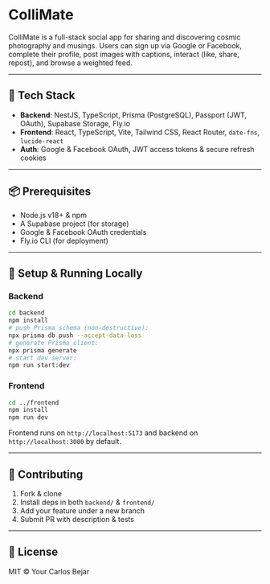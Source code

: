 # ColliMate

ColliMate is a full-stack social app for sharing and discovering cosmic photography and musings. Users can sign up via Google or Facebook, complete their profile, post images with captions, interact (like, share, repost), and browse a weighted feed.

---

## 🚀 Tech Stack

* **Backend**: NestJS, TypeScript, Prisma (PostgreSQL), Passport (JWT, OAuth), Supabase Storage, Fly.io
* **Frontend**: React, TypeScript, Vite, Tailwind CSS, React Router, `date-fns`, `lucide-react`
* **Auth**: Google & Facebook OAuth, JWT access tokens & secure refresh cookies

---

## 📦 Prerequisites

* Node.js v18+ & npm
* A Supabase project (for storage)
* Google & Facebook OAuth credentials
* Fly.io CLI (for deployment)

---



## 🔧 Setup & Running Locally

### Backend

```bash
cd backend
npm install
# push Prisma schema (non-destructive):
npx prisma db push --accept-data-loss
# generate Prisma client:
npx prisma generate
# start dev server:
npm run start:dev
```

### Frontend

```bash
cd ../frontend
npm install
npm run dev
```

Frontend runs on `http://localhost:5173` and backend on `http://localhost:3000` by default.

---

## 🤝 Contributing

1. Fork & clone
2. Install deps in both `backend/` & `frontend/`
3. Add your feature under a new branch
4. Submit PR with description & tests

---

## 📄 License

MIT © Your Carlos Bejar
